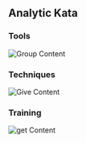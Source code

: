 ## Analytic Kata 

### Tools


![Group Content](../static/images/group_small.jpg)
### Techniques


![Give Content](../static/images/give_small.jpg)
### Training


![get Content](../static/images/get_content_small.jpg)
